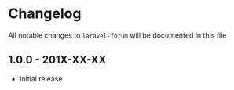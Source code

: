 # Changelog

All notable changes to `laravel-forum` will be documented in this file

## 1.0.0 - 201X-XX-XX

- initial release
